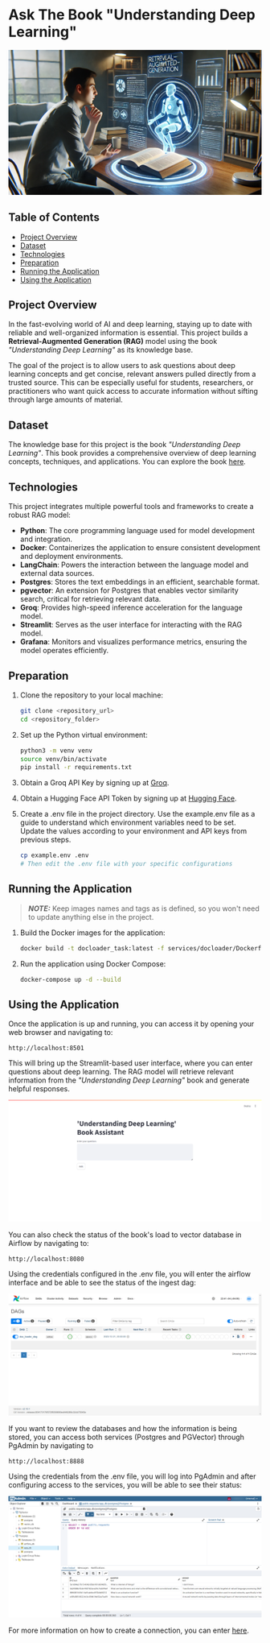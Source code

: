 # Ask The Book "Understanding Deep Learning"

![Ask the book](images/ask_the_book.png)

## Table of Contents
- [Project Overview](#project-overview)
- [Dataset](#dataset)
- [Technologies](#technologies)
- [Preparation](#preparation)
- [Running the Application](#running-the-application)
- [Using the Application](#using-the-application)

## Project Overview

In the fast-evolving world of AI and deep learning, staying up to date with reliable and well-organized information is essential. This project builds a **Retrieval-Augmented Generation (RAG)** model using the book *"Understanding Deep Learning"* as its knowledge base. 

The goal of the project is to allow users to ask questions about deep learning concepts and get concise, relevant answers pulled directly from a trusted source. This can be especially useful for students, researchers, or practitioners who want quick access to accurate information without sifting through large amounts of material.

## Dataset

The knowledge base for this project is the book *"Understanding Deep Learning"*. This book provides a comprehensive overview of deep learning concepts, techniques, and applications. You can explore the book [here](https://udlbook.github.io/udlbook/).

## Technologies

This project integrates multiple powerful tools and frameworks to create a robust RAG model:

- **Python**: The core programming language used for model development and integration.
- **Docker**: Containerizes the application to ensure consistent development and deployment environments.
- **LangChain**: Powers the interaction between the language model and external data sources.
- **Postgres**: Stores the text embeddings in an efficient, searchable format.
- **pgvector**: An extension for Postgres that enables vector similarity search, critical for retrieving relevant data.
- **Groq**: Provides high-speed inference acceleration for the language model.
- **Streamlit**: Serves as the user interface for interacting with the RAG model.
- **Grafana**: Monitors and visualizes performance metrics, ensuring the model operates efficiently.

## Preparation

1. Clone the repository to your local machine:
   ```bash
   git clone <repository_url>
   cd <repository_folder>
   ```

2. Set up the Python virtual environment:
   ```bash
   python3 -m venv venv
   source venv/bin/activate
   pip install -r requirements.txt
   ```

3. Obtain a Groq API Key by signing up at [Groq](https://groq.com). 

4. Obtain a Hugging Face API Token by signing up at [Hugging Face](https://huggingface.co/).

5.  Create a .env file in the project directory. Use the example.env file as a guide to understand which environment variables need to be set. Update the values according to your environment and API keys from previous steps.

    ```bash
    cp example.env .env
    # Then edit the .env file with your specific configurations
    ```

## Running the Application

> **_NOTE:_** Keep images names and tags as is defined, so you won't need to update anything else in the project.

1. Build the Docker images for the application:
   ```bash
   docker build -t docloader_task:latest -f services/docloader/Dockerfile services/docloader
   ```

2. Run the application using Docker Compose:
   ```bash
   docker-compose up -d --build
   ```

## Using the Application

Once the application is up and running, you can access it by opening your web browser and navigating to:

```
http://localhost:8501
```

This will bring up the Streamlit-based user interface, where you can enter questions about deep learning. The RAG model will retrieve relevant information from the *"Understanding Deep Learning"* book and generate helpful responses.

![Streamlit App](images/app_page.png)

You can also check the status of the book's load to vector database in Airflow by navigating to:

```
http://localhost:8080
```

Using the credentials configured in the .env file, you will enter the airflow interface and be able to see the status of the ingest dag:

![Book Ingest](<images/book ingest.png>)

If you want to review the databases and how the information is being stored, you can access both services (Postgres and PGVector) through PgAdmin by navigating to

```
http://localhost:8888
```

Using the credentials from the .env file, you will log into PgAdmin and after configuring access to the services, you will be able to see their status:

![PgAdmin](images/pgadmin_client.png)

For more information on how to create a connection, you can enter [here](https://www.pgadmin.org/docs/pgadmin4/development/connecting.html).
